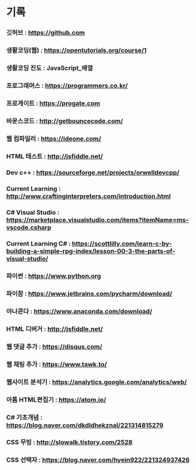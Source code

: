 # 기록

### 깃허브 : https://github.com 
### 생활코딩(웹) : https://opentutorials.org/course/1
### 생활코딩 진도 : JavaScript_배열 
### 프로그래머스 : https://programmers.co.kr/
### 프로게이트 : https://progate.com
### 바운스코드 : http://getbouncecode.com/
### 웹 컴파일러 : https://ideone.com/
### HTML 테스트 : http://jsfiddle.net/
### Dev c++ : https://sourceforge.net/projects/orwelldevcpp/
### Current Learning : http://www.craftinginterpreters.com/introduction.html
### C# Visual Studio : https://marketplace.visualstudio.com/items?itemName=ms-vscode.csharp
### Current Learning C# : https://scottlilly.com/learn-c-by-building-a-simple-rpg-index/lesson-00-3-the-parts-of-visual-studio/
### 파이썬 : https://www.python.org
### 파이참 : https://www.jetbrains.com/pycharm/download/
### 아나콘다 : https://www.anaconda.com/download/
### HTML 디버거 : http://jsfiddle.net/
### 웹 댓글 추가 : https://disqus.com/
### 웹 채팅 추가 : https://www.tawk.to/
### 웹사이트 분석기 : https://analytics.google.com/analytics/web/
### 아톰 HTML편집기 : https://atom.io/
### C# 기초개념 : https://blog.naver.com/dkdldhekznal/221314815279
### CSS 무빙 : http://slowalk.tistory.com/2528
### CSS 선택자 : https://blog.naver.com/hyein922/221324937426
